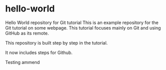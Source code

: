 # hello-world
Hello World repository for Git tutorial
This is an example repository for the Git tutorial on some webpage.
This tutorial focuses mainly on Git and using GitHub as its remote.

This repository is built step by step in the tutorial. 

It now includes steps for Github.

Testing ammend
